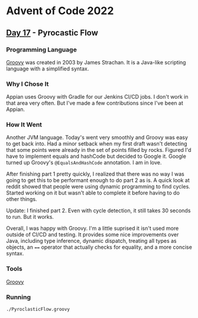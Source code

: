 # Advent of Code 2022
## [Day 17](https://adventofcode.com/2022/day/17) - Pyrocastic Flow

### Programming Language 

[Groovy](https://www.wikipedia.org/wiki/Apache_Groovy) was created in 2003 by James Strachan.
It is a Java-like scripting language with a simplified syntax.

### Why I Chose It

Appian uses Groovy with Gradle for our Jenkins CI/CD jobs.
I don't work in that area very often.
But I've made a few contributions since I've been at Appian.

### How It Went

Another JVM language.
Today's went very smoothly and Groovy was easy to get back into.
Had a minor setback when my first draft wasn't detecting that some points were already in the set of points filled by rocks.
Figured I'd have to implement equals and hashCode but decided to Google it.
Google turned up Groovy's `@EqualsAndHashCode` annotation.
I am in love.

After finishing part 1 pretty quickly, I realized that there was no way I was going to get this to be performant enough to do part 2 as is.
A quick look at reddit showed that people were using dynamic programming to find cycles.
Started working on it but wasn't able to complete it before having to do other things.

Update: I finished part 2.
Even with cycle detection, it still takes 30 seconds to run.
But it works.

Overall, I was happy with Groovy.
I'm a little suprised it isn't used more outside of CI/CD and testing.
It provides some nice improvements over Java, including type inference, dynamic dispatch, treating all types as objects, an `==` operator that actually checks for equality, and a more concise syntax.

### Tools

[Groovy](https://groovy-lang.org/)

### Running

```
./PyroclasticFlow.groovy
```
